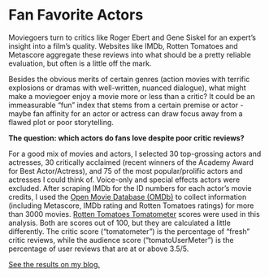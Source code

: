 # Fan Favorite Actors  

Moviegoers turn to critics like Roger Ebert and Gene Siskel for an expert’s insight into a film’s quality. Websites like IMDb, Rotten Tomatoes and Metascore aggregate these reviews into what should be a pretty reliable evaluation, but often is a little off the mark.

Besides the obvious merits of certain genres (action movies with terrific explosions or dramas with well-written, nuanced dialogue), what might make a moviegoer enjoy a movie more or less than a critic? It could be an immeasurable “fun” index that stems from a certain premise or actor - maybe fan affinity for an actor or actress can draw focus away from a flawed plot or poor storytelling. 
  
**The question: which actors do fans love despite poor critic reviews?**    
  
For a good mix of movies and actors, I selected 30 top-grossing actors and actresses, 30 critically acclaimed (recent winners of the Academy Award for Best Actor/Actress), and 75 of the most popular/prolific actors and actresses I could think of. Voice-only and special effects actors were excluded. After scraping IMDb 
for the ID numbers for each actor’s movie credits, I used the [Open Movie Database (OMDb)](http://www.omdbapi.com/) 
to collect information (including Metascore, IMDb rating and Rotten Tomatoes ratings) for more than 3000 movies. 
[Rotten Tomatoes Tomatometer](https://www.rottentomatoes.com/about/) scores were used in this analysis. Both are scores out of 100, 
but they are calculated a little differently. The critic score (“tomatometer”) is the percentage of “fresh” critic reviews, while the 
audience score (“tomatoUserMeter”) is the percentage of user reviews that are at or above 3.5/5. 

[See the results on my blog.](http://kaylinwalker.com/fan-favorite-actors-who-actually-suck/)


